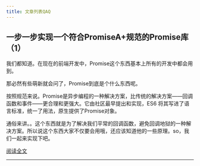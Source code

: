 ```yaml
---
title: 文章列表QAQ
---
```

<section class="list-box">
<h2>一步一步实现一个符合PromiseA+规范的Promise库（1）</h2>
<p>我们都知道。在现在的前端开发中，Promise这个东西基本上所有的开发中都会用到。</p> 
<p>那必然有些萌新就会问了，Promise到底是个什么东西呢。</p>
<p>按照规范来说。Promise是异步编程的一种解决方案，比传统的解决方案——回调函数和事件——更合理和更强大。它由社区最早提出和实现，ES6 将其写进了语言标准，统一了用法，原生提供了Promise对象。</p>
<p>通俗来讲。。这个东西就是为了解决我们平常的回调函数，避免回调地狱的一种解决方案。所以说这个东西大家不仅要会用哦，还应该知道他的一些原理。so，我们一起来实现下吧。</p>
<a href="/something">阅读全文</a>
<br/>
<hr/>
</section>	
